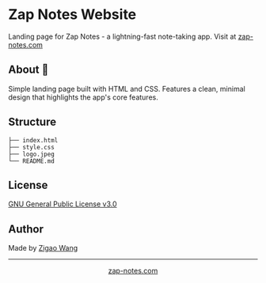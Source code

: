 # Zap Notes Website

Landing page for Zap Notes - a lightning-fast note-taking app. Visit at [zap-notes.com](https://zap-notes.com)

## About 🚀

Simple landing page built with HTML and CSS. Features a clean, minimal design that highlights the app's core features.

## Structure

```
├── index.html
├── style.css
├── logo.jpeg
└── README.md
```

## License

[GNU General Public License v3.0](LICENSE)

## Author

Made by [Zigao Wang](https://github.com/ZigaoWang)

---

<div align="center">
  <a href="https://zap-notes.com">zap-notes.com</a>
</div>